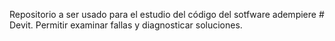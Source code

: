 Repositorio a ser usado para el estudio del código del sotfware adempiere # Devit. Permitir examinar fallas y diagnosticar soluciones.
